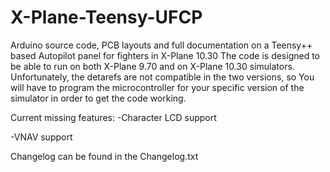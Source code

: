 X-Plane-Teensy-UFCP
===================

Arduino source code, PCB layouts and full documentation on a Teensy++ based Autopilot panel for fighters in X-Plane 10.30
The code is designed to be able to run on both X-Plane 9.70 and on X-Plane 10.30 simulators.
Unfortunately, the detarefs are not compatible in the two versions, so You will have to 
program the microcontroller for your specific version of the simulator in order to get the code working.

Current missing features:
-Character LCD support

-VNAV support


Changelog can be found in the Changelog.txt
